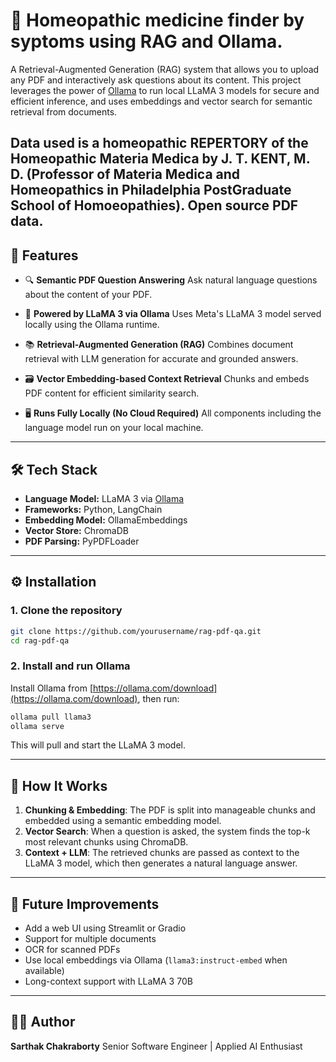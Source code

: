 
# 📄 Homeopathic medicine finder by syptoms using RAG and Ollama.

A Retrieval-Augmented Generation (RAG) system that allows you to upload any PDF and interactively ask questions about its content. This project leverages the power of [Ollama](https://ollama.com/) to run local LLaMA 3 models for secure and efficient inference, and uses embeddings and vector search for semantic retrieval from documents.

Data used is a homeopathic REPERTORY of the Homeopathic Materia Medica by J. T. KENT, M. D. (Professor of Materia Medica and Homeopathics in Philadelphia PostGraduate School of Homoeopathies). 
Open source PDF data.
---

## 🚀 Features

* 🔍 **Semantic PDF Question Answering**
  Ask natural language questions about the content of your PDF.

* 🧠 **Powered by LLaMA 3 via Ollama**
  Uses Meta's LLaMA 3 model served locally using the Ollama runtime.

* 📚 **Retrieval-Augmented Generation (RAG)**
  Combines document retrieval with LLM generation for accurate and grounded answers.

* 🗃️ **Vector Embedding-based Context Retrieval**
  Chunks and embeds PDF content for efficient similarity search.

* 🖥️ **Runs Fully Locally (No Cloud Required)**
  All components including the language model run on your local machine.

---

## 🛠️ Tech Stack

* **Language Model:** LLaMA 3 via [Ollama](https://ollama.com/)
* **Frameworks:** Python, LangChain
* **Embedding Model:** OllamaEmbeddings
* **Vector Store:** ChromaDB
* **PDF Parsing:** PyPDFLoader

---

## ⚙️ Installation

### 1. Clone the repository

```bash
git clone https://github.com/yourusername/rag-pdf-qa.git
cd rag-pdf-qa
```

### 2. Install and run Ollama

Install Ollama from [https://ollama.com/download](https://ollama.com/download), then run:

```bash
ollama pull llama3
ollama serve
```

This will pull and start the LLaMA 3 model.

---

## 🧠 How It Works

1. **Chunking & Embedding**: The PDF is split into manageable chunks and embedded using a semantic embedding model.
2. **Vector Search**: When a question is asked, the system finds the top-k most relevant chunks using ChromaDB.
3. **Context + LLM**: The retrieved chunks are passed as context to the LLaMA 3 model, which then generates a natural language answer.

---

## 🧱 Future Improvements

* Add a web UI using Streamlit or Gradio
* Support for multiple documents
* OCR for scanned PDFs
* Use local embeddings via Ollama (`llama3:instruct-embed` when available)
* Long-context support with LLaMA 3 70B

---

## 🧑‍💻 Author

**Sarthak Chakraborty**
Senior Software Engineer | Applied AI Enthusiast
